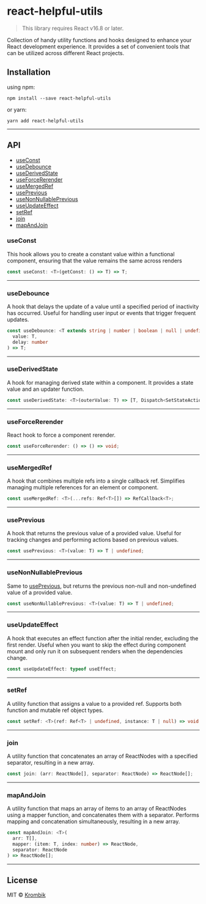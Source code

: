 # react-helpful-utils

> This library requires React v16.8 or later.

Collection of handy utility functions and hooks designed to enhance your React development experience. It provides a set of convenient tools that can be utilized across different React projects.

## Installation

using npm:

```
npm install --save react-helpful-utils
```

or yarn:

```
yarn add react-helpful-utils
```

---

## API

- [useConst](#useconst)
- [useDebounce](#usedebounce)
- [useDerivedState](#usederivedstate)
- [useForceRerender](#useforcererender)
- [useMergedRef](#usemergedref)
- [usePrevious](#useprevious)
- [useNonNullablePrevious](#usenonnullableprevious)
- [useUpdateEffect](#useupdateeffect)
- [setRef](#setref)
- [join](#join)
- [mapAndJoin](#mapandjoin)

### useConst

This hook allows you to create a constant value within a functional component, ensuring that the value remains the same across renders

```ts
const useConst: <T>(getConst: () => T) => T;
```

---

### useDebounce

A hook that delays the update of a value until a specified period of inactivity has occurred. Useful for handling user input or events that trigger frequent updates.

```ts
const useDebounce: <T extends string | number | boolean | null | undefined>(
  value: T,
  delay: number
) => T;
```

---

### useDerivedState

A hook for managing derived state within a component. It provides a state value and an updater function.

```ts
const useDerivedState: <T>(outerValue: T) => [T, Dispatch<SetStateAction<T>>];
```

---

### useForceRerender

React hook to force a component rerender.

```ts
const useForceRerender: () => () => void;
```

---

### useMergedRef

A hook that combines multiple refs into a single callback ref. Simplifies managing multiple references for an element or component.

```ts
const useMergedRef: <T>(...refs: Ref<T>[]) => RefCallback<T>;
```

---

### usePrevious

A hook that returns the previous value of a provided value. Useful for tracking changes and performing actions based on previous values.

```ts
const usePrevious: <T>(value: T) => T | undefined;
```

---

### useNonNullablePrevious

Same to [usePrevious](#useprevious), but returns the previous non-null and non-undefined value of a provided value.

```ts
const useNonNullablePrevious: <T>(value: T) => T | undefined;
```

---

### useUpdateEffect

A hook that executes an effect function after the initial render, excluding the first render. Useful when you want to skip the effect during component mount and only run it on subsequent renders when the dependencies change.

```ts
const useUpdateEffect: typeof useEffect;
```

---

### setRef

A utility function that assigns a value to a provided ref. Supports both function and mutable ref object types.

```ts
const setRef: <T>(ref: Ref<T> | undefined, instance: T | null) => void;
```

---

### join

A utility function that concatenates an array of ReactNodes with a specified separator, resulting in a new array.

```ts
const join: (arr: ReactNode[], separator: ReactNode) => ReactNode[];
```

---

### mapAndJoin

A utility function that maps an array of items to an array of ReactNodes using a mapper function, and concatenates them with a separator. Performs mapping and concatenation simultaneously, resulting in a new array.

```ts
const mapAndJoin: <T>(
  arr: T[],
  mapper: (item: T, index: number) => ReactNode,
  separator: ReactNode
) => ReactNode[];
```

---

## License

MIT © [Krombik](https://github.com/Krombik)

